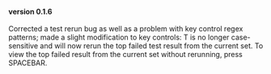 **version 0.1.6** 
<br>
<br>
Corrected a test rerun bug as well as a problem with key control regex patterns; made a slight modification to key controls: T is no longer case-sensitive and will now rerun the top failed test result from the current set. To view the top failed result from the current set without rerunning, press SPACEBAR.